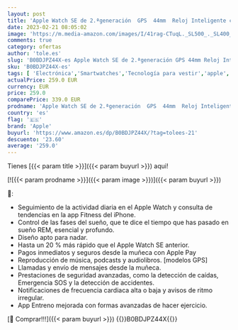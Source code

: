 ```yaml
---
layout: post
title: 'Apple Watch SE de 2.ªgeneración  GPS  44mm  Reloj Inteligente con Caja de Aluminio en Color Medianoche - Correa Deportiva en Color Medianoche - Talla única. Monitor de entreno y sueño'
date: 2023-02-21 08:05:02
image: 'https://m.media-amazon.com/images/I/41rag-CTuqL._SL500_._SL400_.jpg'
comments: true
category: ofertas
author: 'tole.es'
slug: 'B0BDJPZ44X-es Apple Watch SE de 2.ªgeneración GPS 44mm Reloj Inteligente...'
sku: 'B0BDJPZ44X-es'
tags: [ 'Electrónica','Smartwatches','Tecnología para vestir','apple','🇪🇸', ]
actualPrice: 259.0 EUR
currency: EUR
price: 259.0
comparePrice: 339.0 EUR
prodname: 'Apple Watch SE de 2.ªgeneración  GPS  44mm  Reloj Inteligente con Caja de Aluminio en Color Medianoche - Correa Deportiva en Color Medianoche - Talla única. Monitor de entreno y sueño'
country: 'es'
flag: '🇪🇸'
brand: 'Apple'
buyurl: 'https://www.amazon.es/dp/B0BDJPZ44X/?tag=tolees-21'
descuento: '23.60'
average: '259.0'
---
```


Tienes [{{< param title >}}]({{< param buyurl >}}) aqui!

[![{{< param prodname >}}]({{< param image >}})]({{< param buyurl >}})

🔎:

- Seguimiento de la actividad diaria en el Apple Watch y consulta de tendencias en la app Fitness del iPhone.
- Control de las fases del sueño, que te dice el tiempo que has pasado en sueño REM, esencial y profundo.
- Diseño apto para nadar.
- Hasta un 20 % más rápido que el Apple Watch SE anterior.
- Pagos inmediatos y seguros desde la muñeca con Apple Pay
- Reproducción de música, podcasts y audiolibros. [modelos GPS]
- Llamadas y envío de mensajes desde la muñeca.
- Prestaciones de seguridad avanzadas, como la detección de caídas, Emergencia SOS y la detección de accidentes.
- Notificaciones de frecuencia cardiaca alta o baja y avisos de ritmo irregular.
- App Entreno mejorada con formas avanzadas de hacer ejercicio.

[🛒 Comprar!!!]({{< param buyurl >}})
{{<world>}}B0BDJPZ44X{{</world>}}
